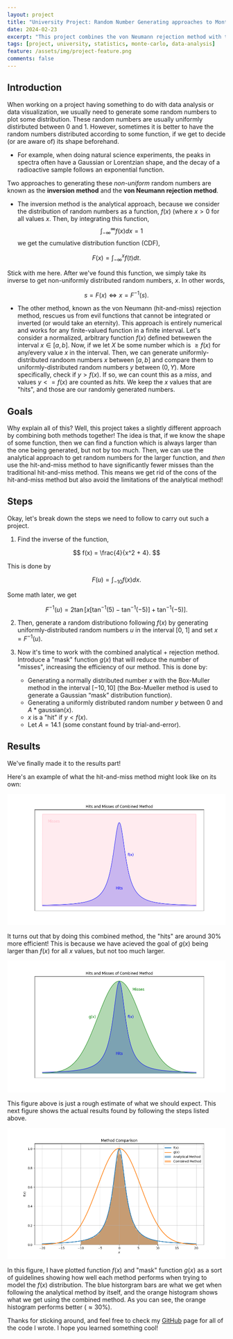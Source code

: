 ```yaml
---
layout: project
title: "University Project: Random Number Generating approaches to Monte Carlo methods"
date: 2024-02-23
excerpt: "This project combines the von Neumann rejection method with the inversion method to improve upon it."
tags: [project, university, statistics, monte-carlo, data-analysis]
feature: /assets/img/project-feature.png
comments: false
---
```



## Introduction

When working on a project having something to do with data analysis or data visualization, we usually need to generate some random numbers to plot some distribution. 
These random numbers are usually uniformly distirbuted between 0 and 1. However, sometimes it is better to have the random numbers distributed according to some function, if we get to decide (or are aware of) its shape beforehand.
- For example, when doing natural science experiments, the peaks in spectra often have a Gaussian or Lorentzian shape, and the decay of a radioactive sample follows an exponential function.

Two approaches to generating these _non-uniform_ random numbers are known as the **inversion method** and the **von Neumann rejection method**. 

- The inversion method is the analytical approach, because we consider the distribution of random numbers as a function, $f(x)$ (where $x>0$ for all values $x$.
Then, by integrating this function, $$\int_{-\infty}^{\infty}f(x)dx = 1$$ we get the cumulative distribution function (CDF),

$$
F(x) = \int_{-\infty}^{x}f(t)dt.
$$


Stick with me here. After we've found this function, we simply take its inverse to get non-uniformly distributed random numbers, $x$. In other words, 

$$
s = F(x) \Leftrightarrow x = F^{-1}(s).
$$


- The other method, known as the von Neumann (hit-and-miss) rejection method, rescues us from evil functions that cannot be integrated or inverted (or would take an eternity).
This approach is entirely numerical and works for any finite-valued function in a finite interval. Let's consider a normalized, arbitrary function $f(x)$ defined betwewen the interval $x \in [a, b]$.
Now, if we let $X$ be some number which is $\geq f(x)$ for any/every value $x$ in the interval. Then, we can generate uniformly-distributed randoom numbers $x$ between $[a, b]$ and compare them to uniformly-distributed
random numbers $y$ between $(0, Y)$. More specifically, check if $y > f(x)$. If so, we can count this as a _miss_, and values $y<= f(x)$ are counted as _hits_. We keep the $x$ values that are "hits", and those are our randomly generated numbers.

## Goals 

Why explain all of this? Well, this project takes a slightly different approach by combining both methods together! 
The idea is that, if we know the shape of some function, then we can find a function which is always larger than the one being generated, but not by too much. 
Then, we can use the analytical approach to get random numbers for the larger function, and _then_ use the hit-and-miss method to have significantly fewer misses than the traditional hit-and-miss method. 
This means we get rid of the cons of the hit-and-miss method but also avoid the limitations of the analytical method!

## Steps

Okay, let's break down the steps we need to follow to carry out such a project.

1. Find the inverse of the function,

$$
f(x) = \frac{4}{x^2 + 4}.
$$


This is done by 

$$
F(u) = \int_{-10}f(x)dx.
$$


Some math later, we get 

$$
F^{-1}(u) = 2 \tan \left[ x \left[ \tan^{-1} \left( 5 \right) - \tan^{-1} \left( -5 \right) \right] + \tan^{-1} \left( -5 \right) \right].
$$


2. Then, generate a random distributiono following $f(x)$ by generating uniformly-distributed random numbers $u$ in the interval [0, 1] and set $x = F^{-1}(u)$. 

3. Now it's time to work with the combined analytical + rejection method. Introduce a "mask" function $g(x)$ that will reduce the number of "misses", increasing the efficiency of our method. This is done by:
   - Generating a normally distributed number $x$ with the Box-Muller method in the interval $[-10,10]$ (the Box-Mueller method is used to generate a Gaussian “mask” distribution function).
   - Generating a uniformly distributed random number $y$ between $0$ and $A * \text{gaussian}(x)$.
   - $x$ is a "hit" if $y < f(x)$.
   - Let $A = 14.1$ (some constant found by trial-and-error).

## Results

We've finally made it to the results part!

Here's an example of what the hit-and-miss method might look like on its own:

![Figure of f(x) and the "mask" function g(x) as a square](https://github.com/binarykisu/university_projects/blob/main/monte_carlo_projects/mc_analytical_approaches/Figure_4.png?raw=true)

It turns out that by doing this combined method, the "hits" are around $30$% more efficient! This is because we have acieved the goal of $g(x)$ being larger than $f(x)$ for all $x$ values, but not too much larger.

![Figure of our combined hit-and-miss method](https://github.com/binarykisu/university_projects/blob/main/monte_carlo_projects/mc_analytical_approaches/Figure_3.png?raw=true)

This figure above is just a rough estimate of what we should expect. This next figure shows the actual results found by following the steps listed above. 

![Figure comparing the combined hit-and-miss method versus just the analytical method](https://github.com/binarykisu/university_projects/blob/main/monte_carlo_projects/mc_analytical_approaches/Figure_1.png?raw=true)

In this figure, I have plotted function $f(x)$ and "mask" function $g(x)$ as a sort of guidelines showing how well each method performs when trying to model the $f(x)$ distribution. The blue historgram bars are what we get when following the analytical method by itself, and the orange histogram shows what we get using the combined method. As you can see, the orange histogram performs better ($\approx 30$%). 

Thanks for sticking around, and feel free to check my [GitHub](https://github.com/binarykisu/university_projects/tree/main/monte_carlo_projects/mc_analytical_approaches) page for all of the code I wrote. I hope you learned something cool! 

